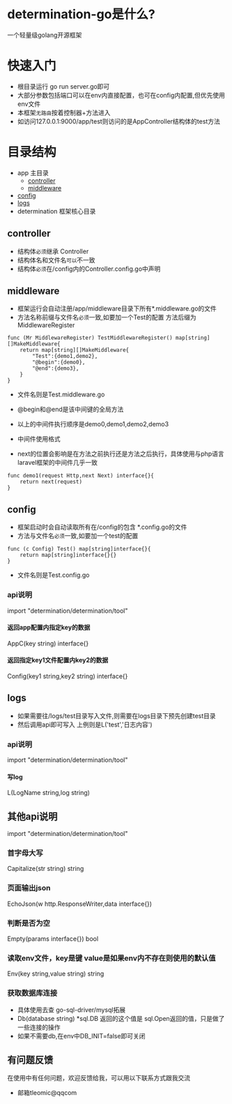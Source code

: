 # determination-go是什么?
一个轻量级golang开源框架

# 快速入门
* 根目录运行 go run server.go即可
* 大部分参数包括端口可以在env内直接配置，也可在config内配置,但优先使用env文件
* 本框架`无路由`按着控制器+方法进入
* 如访问127.0.0.1:9000/app/test则访问的是AppController结构体的test方法

# 目录结构
- app     主目录
   - [controller](#controller控制器目录) 
   - [middleware](#middleware中间件目录) 
- [config](#config配置目录)  
- [logs](#logs日志目录) 
- determination 框架核心目录

## controller
* 结构体`必须`继承 Controller
* 结构体名和文件名`可以`不一致
* 结构体`必须`在/config内的Controller.config.go中声明

## middleware
* 框架运行会自动注册/app/middleware目录下所有\*.middleware.go的文件
* 方法名称前缀与文件名`必须`一致,如要加一个Test的配置 方法后缀为MiddlewareRegister

```golang
func (Mr MiddlewareRegister) TestMiddlewareRegister() map[string][]MakeMiddleware{
	return map[string][]MakeMiddleware{
		"Test":{demo1,demo2},
		"@begin":{demo0},
		"@end":{demo3},
	}
}
```

* 文件名则是Test.middleware.go
* @begin和@end是该中间键的全局方法
* 以上的中间件执行顺序是demo0,demo1,demo2,demo3

* 中间件使用格式
* next的位置会影响是在方法之前执行还是方法之后执行，具体使用与php语言laravel框架的中间件几乎一致

```golang
func demo1(request Http,next Next) interface{}{
	return next(request)
}
```

## config
* 框架启动时会自动读取所有在/config的包含 \*.config.go的文件
* 方法与文件名`必须`一致,如要加一个test的配置

```golang
func (c Config) Test() map[string]interface{}{
	return map[string]interface{}{}
}
```

* 文件名则是Test.config.go

### api说明
import "determination/determination/tool"

#### 返回app配置内指定key的数据
AppC(key string) interface{}

#### 返回指定key1文件配置内key2的数据
Config(key1 string,key2 string) interface{}

## logs
* 如果需要往/logs/test目录写入文件,则需要在logs目录下预先创建test目录
* 然后调用api即可写入 上例则是L('test','日志内容')

### api说明
import "determination/determination/tool"

#### 写log

L(LogName string,log string)

## 其他api说明

import "determination/determination/tool"

### 首字母大写
Capitalize(str string) string 

### 页面输出json
EchoJson(w http.ResponseWriter,data interface{})

### 判断是否为空
Empty(params interface{}) bool

### 读取env文件，key是键 value是如果env内不存在则使用的默认值
Env(key string,value string) string

### 获取数据库连接 
* 具体使用去查 go-sql-driver/mysql拓展
* Db(database string) \*sql.DB  返回的这个值是 sql.Open返回的值，只是做了一些连接的操作
* 如果不需要db,在env中DB_INIT=false即可关闭

## 有问题反馈
在使用中有任何问题，欢迎反馈给我，可以用以下联系方式跟我交流

* 邮箱tleomic@qqcom
